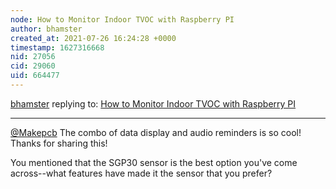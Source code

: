 ```yaml
---
node: How to Monitor Indoor TVOC with Raspberry PI
author: bhamster
created_at: 2021-07-26 16:24:28 +0000
timestamp: 1627316668
nid: 27056
cid: 29060
uid: 664477
---
```




[bhamster](../profile/bhamster) replying to: [How to Monitor Indoor TVOC with Raspberry PI](../notes/Makepcb/07-12-2021/how-to-monitor-indoor-tvoc-with-raspberry-pi)

----
[@Makepcb](/profile/Makepcb) The combo of data display and audio reminders is so cool! Thanks for sharing this! 

You mentioned that the SGP30 sensor is the best option you've come across--what features have made it the sensor that you prefer? 